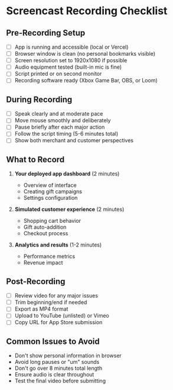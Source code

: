 # Screencast Recording Checklist

## Pre-Recording Setup
- [ ] App is running and accessible (local or Vercel)
- [ ] Browser window is clean (no personal bookmarks visible)
- [ ] Screen resolution set to 1920x1080 if possible
- [ ] Audio equipment tested (built-in mic is fine)
- [ ] Script printed or on second monitor
- [ ] Recording software ready (Xbox Game Bar, OBS, or Loom)

## During Recording
- [ ] Speak clearly and at moderate pace
- [ ] Move mouse smoothly and deliberately
- [ ] Pause briefly after each major action
- [ ] Follow the script timing (5-6 minutes total)
- [ ] Show both merchant and customer perspectives

## What to Record
1. **Your deployed app dashboard** (2 minutes)
   - Overview of interface
   - Creating gift campaigns
   - Settings configuration

2. **Simulated customer experience** (2 minutes)
   - Shopping cart behavior
   - Gift auto-addition
   - Checkout process

3. **Analytics and results** (1-2 minutes)
   - Performance metrics
   - Revenue impact

## Post-Recording
- [ ] Review video for any major issues
- [ ] Trim beginning/end if needed
- [ ] Export as MP4 format
- [ ] Upload to YouTube (unlisted) or Vimeo
- [ ] Copy URL for App Store submission

## Common Issues to Avoid
- Don't show personal information in browser
- Avoid long pauses or "um" sounds
- Don't go over 8 minutes total length
- Ensure audio is clear throughout
- Test the final video before submitting